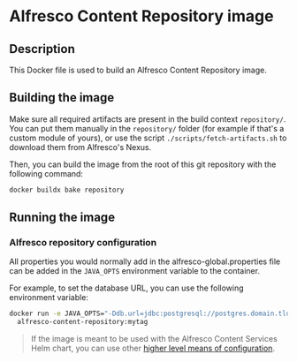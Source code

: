 # Alfresco Content Repository image

## Description

This Docker file is used to build an Alfresco Content Repository image.

## Building the image

Make sure all required artifacts are present in the build context `repository/`.
You can put them manually in the `repository/` folder (for example if that's a
custom module of yours), or use the script `./scripts/fetch-artifacts.sh` to
download them from Alfresco's Nexus.

Then, you can build the image from the root of this git repository with the
following command:

```bash
docker buildx bake repository
```

## Running the image

### Alfresco repository configuration

All properties you would normally add in the alfresco-global.properties file can
be added in the `JAVA_OPTS` environment variable to the container.

For example, to set the database URL, you can use the following environment
variable:

```bash
docker run -e JAVA_OPTS="-Ddb.url=jdbc:postgresql://postgres.domain.tld:5432/alfresco" \
  alfresco-content-repository:mytag
```

> If the image is meant to be used with the Alfresco Content Services Helm
> chart, you can use other [higher level means of
> configuration](https://github.com/Alfresco/alfresco-helm-charts/blob/main/charts/alfresco-repository/docs/repository-properties.md).
